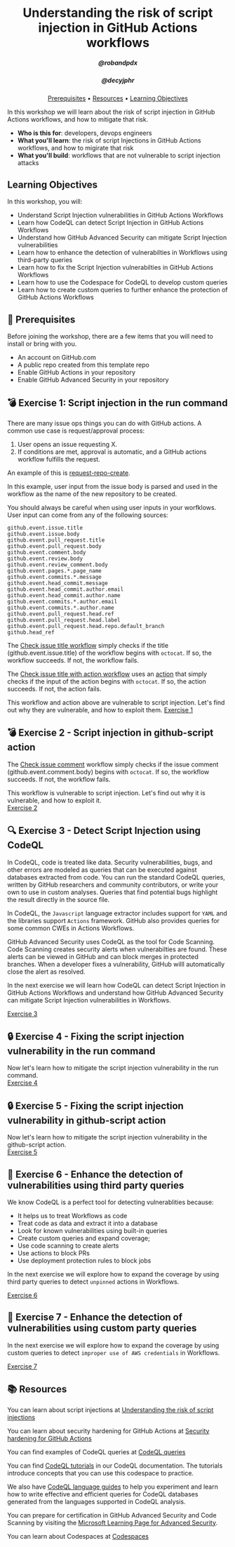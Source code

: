 <h1 align="center">Understanding the risk of script injection in GitHub Actions workflows</h1>
<h5 align="center">@robandpdx</h5>
<h5 align="center">@decyjphr</h5>

<p align="center">
  <a href="#mega-prerequisites">Prerequisites</a> •  
  <a href="#books-resources">Resources</a> •
  <a href="#learning-objectives">Learning Objectives</a>
</p>

In this workshop we will learn about the risk of script injection in GitHub Actions workflows, and how to mitigate that risk.  

- **Who is this for**: developers, devops engineers
- **What you'll learn**: the risk of script Injections in GitHub Actions workflows, and how to migirate that risk
- **What you'll build**: workflows that are not vulnerable to script injection attacks

## Learning Objectives

In this workshop, you will:

  - Understand Script Injection vulnerabilities in GitHub Actions Workflows
  - Learn how CodeQL can detect Script Injection in GitHub Actions Workflows
  - Understand how GitHub Advanced Security can mitigate Script Injection vulnerabilities
  - Learn how to enhance the detection of vulnerabilties in Workflows using third-party queries
  - Learn how to fix the Script Injection vulnerabilties in GitHub Actions Workflows
  - Learn how to use the Codespace for CodeQL to develop custom queries
  - Learn how to create custom queries to further enhance the protection of GitHub Actions Workflows 

## :mega: Prerequisites
Before joining the workshop, there are a few items that you will need to install or bring with you.
- An account on GitHub.com
- A public repo created from this template repo
- Enable GitHub Actions in your repository
- Enable GitHub Advanced Security in your repository

## :bomb: Exercise 1: Script injection in the run command

There are many issue ops things you can do with GitHub actions. A common use case is request/approval process:
1. User opens an issue requesting X.
2. If conditions are met, approval is automatic, and a GitHub actions workflow fulfills the request.

An example of this is [request-repo-create](https://github.com/robandpdx/request-repo-create).  

In this example, user input from the issue body is parsed and used in the workflow as the name of the new repository to be created.  

You should always be careful when using user inputs in your worfklows. User input can come from any of the following sources:
```
github.event.issue.title  
github.event.issue.body  
github.event.pull_request.title  
github.event.pull_request.body  
github.event.comment.body  
github.event.review.body  
github.event.review_comment.body  
github.event.pages.*.page_name  
github.event.commits.*.message  
github.event.head_commit.message  
github.event.head_commit.author.email  
github.event.head_commit.author.name  
github.event.commits.*.author.email  
github.event.commits.*.author.name  
github.event.pull_request.head.ref  
github.event.pull_request.head.label  
github.event.pull_request.head.repo.default_branch  
github.head_ref  
```
The [Check issue title workflow](.github/workflows/check-issue-title.yml) simply checks if the title (github.event.issue.title) of the workflow begins with `octocat`. If so, the workflow succeeds. If not, the workflow fails.  

The [Check issue title with action workflow](.github/workflows/check-issue-title-with-action.yml) uses an [action](.github/actions/check-issue-title-action/action.yml) that simply checks if the input of the action begins with `octocat`. If so, the action succeeds. If not, the action fails.  

This workflow and action above are vulnerable to script injection. Let's find out why they are vulnerable, and how to exploit them.
[Exercise 1](./exercises/exercise-1.md)  

## :bomb: Exercise 2 - Script injection in github-script action

The [Check issue comment](.github/workflows/check-issue-comment.yml) workflow simply checks if the issue comment (github.event.comment.body) begins with `octocat`. If so, the workflow succeeds. If not, the workflow fails.  

This workflow is vulnerable to script injection. Let's find out why it is vulnerable, and how to exploit it.  
[Exercise 2](./exercises/exercise-2.md)  

## :mag: Exercise 3 - Detect Script Injection using CodeQL

In CodeQL, code is treated like data. Security vulnerabilities, bugs, and other errors are modeled as queries that can be executed against databases extracted from code. You can run the standard CodeQL queries, written by GitHub researchers and community contributors, or write your own to use in custom analyses. Queries that find potential bugs highlight the result directly in the source file.

In CodeQL, the `Javascript` language extractor includes support for `YAML` and the libraries support `Actions` framework. GitHub also provides queries for some common CWEs in Actions Workflows. 

GitHub Advanced Security uses CodeQL as the tool for Code Scanning. Code Scanning creates security alerts when vulnerabilties are found. These alerts can be viewed in GitHub and can block merges in protected branches. When a developer fixes a vulnerability, GitHub willl automatically close the alert as resolved.

In the next exercise we will learn how CodeQL can detect Script Injection in GitHub Actions Workflows and understand how GitHub Advanced Security can mitigate Script Injection vulnerabilities in Workflows.

[Exercise 3](./exercises/exercise-3.md)  

## :lock: Exercise 4 - Fixing the script injection vulnerability in the run command

Now let's learn how to mitigate the script injection vulnerability in the run command.  
[Exercise 4](./exercises/exercise-4.md)

## :lock: Exercise 5 - Fixing the script injection vulnerability in github-script action

Now let's learn how to mitigate the script injection vulnerability in the github-script action.  
[Exercise 5](./exercises/exercise-5.md)

## :european_castle: Exercise 6 - Enhance the detection of vulnerabilities using third party queries
We know CodeQL is a perfect tool for detecting vulnerablities because:
- It helps us to treat Workflows as code
- Treat code as data and extract it into a database
- Look for known vulnerabilities using built-in queries
- Create custom queries and expand coverage;
- Use code scanning to create alerts
- Use actions to block PRs
- Use deployment protection rules to block jobs

In the next exercise we will explore how to expand the coverage by using third party queries to detect `unpinned` actions in Workflows.
 
[Exercise 6](./exercises/exercise-6.md)  

## :european_castle: Exercise 7 - Enhance the detection of vulnerabilities using custom party queries
In the next exercise we will explore how to expand the coverage by using custom  queries to detect `improper use of AWS credentials` in Workflows.
 
[Exercise 7](./exercises/exercise-7.md)  
## :books: Resources
You can learn about script injections at [Understanding the risk of script injections](https://docs.github.com/en/actions/security-guides/security-hardening-for-github-actions#understanding-the-risk-of-script-injections)

You can learn about security hardening for GitHub Actions at [Security hardening for GitHub Actions](https://docs.github.com/en/actions/security-guides/security-hardening-for-github-actions)

You can find examples of CodeQL queries at [CodeQL queries](https://github.com/advanced-security/codeql-queries/)  

You can find [CodeQL tutorials](https://codeql.github.com/docs/writing-codeql-queries/ql-tutorials/) in our CodeQL documentation. The tutorials introduce concepts that you can use this codespace to practice.

We also have [CodeQL language guides](https://codeql.github.com/docs/codeql-language-guides/) to help you experiment and learn how to write effective and efficient queries for CodeQL databases generated from the languages supported in CodeQL analysis.

You can prepare for certification in GitHub Advanced Security and Code Scanning by visiting the [Microsoft Learning Page for Advanced Security](https://learn.microsoft.com/en-us/collections/rqymc6yw8q5rey).

You can learn about Codespaces at [Codespaces](https://docs.github.com/en/codespaces)
